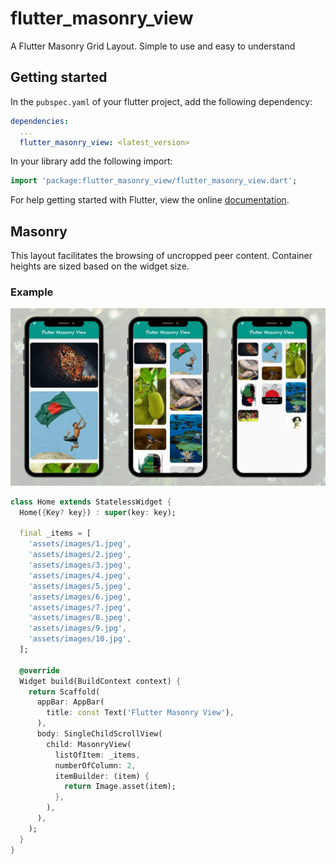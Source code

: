 # flutter_masonry_view
A Flutter Masonry Grid Layout. Simple to use and easy to understand

## Getting started

In the `pubspec.yaml` of your flutter project, add the following dependency:

```yaml
dependencies:
  ...
  flutter_masonry_view: <latest_version>
```

In your library add the following import:

```dart
import 'package:flutter_masonry_view/flutter_masonry_view.dart';
```

For help getting started with Flutter, view the online [documentation][flutter_documentation].

## Masonry

This layout facilitates the browsing of uncropped peer content. Container heights are sized based on the widget size. 


### **Example**

![Masonry example][masonry_example]

```dart
class Home extends StatelessWidget {
  Home({Key? key}) : super(key: key);

  final _items = [
    'assets/images/1.jpeg',
    'assets/images/2.jpeg',
    'assets/images/3.jpeg',
    'assets/images/4.jpeg',
    'assets/images/5.jpeg',
    'assets/images/6.jpeg',
    'assets/images/7.jpeg',
    'assets/images/8.jpeg',
    'assets/images/9.jpg',
    'assets/images/10.jpg',
  ];

  @override
  Widget build(BuildContext context) {
    return Scaffold(
      appBar: AppBar(
        title: const Text('Flutter Masonry View'),
      ),
      body: SingleChildScrollView(
        child: MasonryView(
          listOfItem: _items,
          numberOfColumn: 2,
          itemBuilder: (item) {
            return Image.asset(item);
          },
        ),
      ),
    );
  }
}
```
<!-- Links -->
[flutter_documentation]: https://docs.flutter.dev/
[masonry_example]: https://raw.githubusercontent.com/Ai-Rocky/flutter_masonry_view/main/example/assets/images/example.jpeg